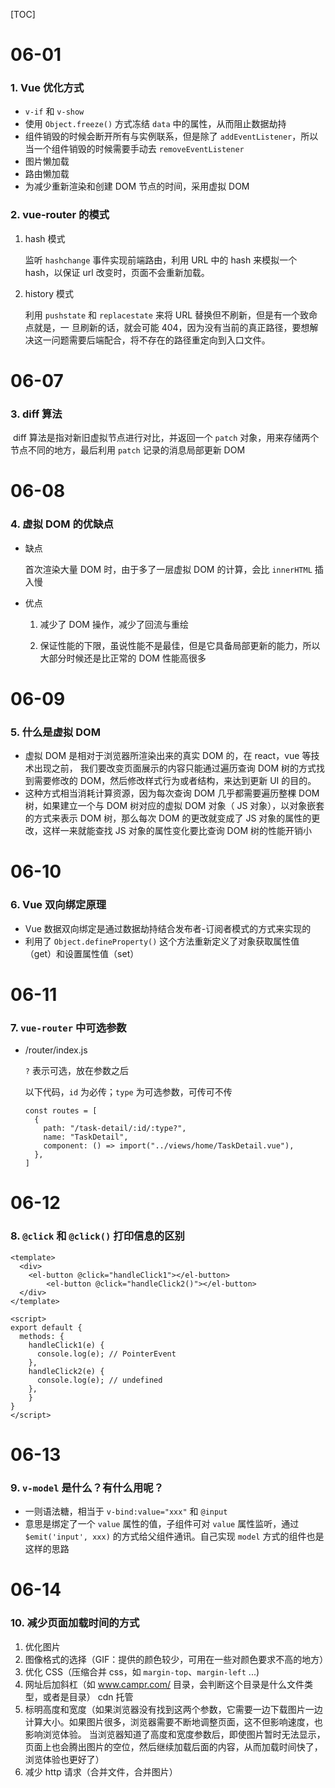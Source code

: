 [TOC]

# 06-01

### 1. Vue 优化方式 

- `v-if` 和 `v-show`
- 使用 `Object.freeze()` 方式冻结 `data` 中的属性，从而阻止数据劫持
- 组件销毁的时候会断开所有与实例联系，但是除了 `addEventListener`，所以当一个组件销毁的时候需要手动去 `removeEventListener`
- 图片懒加载
- 路由懒加载
- 为减少重新渲染和创建 DOM 节点的时间，采用虚拟 DOM

### 2. vue-router 的模式 

1. hash 模式

   监听 `hashchange` 事件实现前端路由，利用 URL 中的 hash 来模拟一个 hash，以保证 url 改变时，页面不会重新加载。

2. history 模式

   利用 `pushstate` 和 `replacestate` 来将 URL 替换但不刷新，但是有一个致命点就是，一 旦刷新的话，就会可能 404，因为没有当前的真正路径，要想解决这一问题需要后端配合，将不存在的路径重定向到入口文件。



# 06-07

### 3. diff 算法

​		diff 算法是指对新旧虚拟节点进行对比，并返回一个 `patch` 对象，用来存储两个节点不同的地方，最后利用 `patch` 记录的消息局部更新 DOM



# 06-08

### 4. 虚拟 DOM 的优缺点

- 缺点

  首次渲染大量 DOM 时，由于多了一层虚拟 DOM 的计算，会比 `innerHTML` 插入慢 

- 优点

  1. 减少了 DOM 操作，减少了回流与重绘

  2. 保证性能的下限，虽说性能不是最佳，但是它具备局部更新的能力，所以大部分时候还是比正常的 DOM 性能高很多



# 06-09

### 5. 什么是虚拟 DOM

* 虚拟 DOM 是相对于浏览器所渲染出来的真实 DOM 的，在 react，vue 等技术出现之前， 我们要改变页面展示的内容只能通过遍历查询 DOM 树的方式找到需要修改的 DOM，然后修改样式行为或者结构，来达到更新 UI 的目的。 
* 这种方式相当消耗计算资源，因为每次查询 DOM 几乎都需要遍历整棵 DOM 树，如果建立一个与 DOM 树对应的虚拟 DOM 对象（ JS 对象），以对象嵌套的方式来表示 DOM 树，那么每次 DOM 的更改就变成了 JS 对象的属性的更改，这样一来就能查找 JS 对象的属性变化要比查询 DOM 树的性能开销小



# 06-10

### 6. Vue 双向绑定原理

* Vue 数据双向绑定是通过数据劫持结合发布者-订阅者模式的方式来实现的
* 利用了 `Object.defineProperty()` 这个方法重新定义了对象获取属性值（get）和设置属性值（set）



# 06-11

### 7. `vue-router` 中可选参数

* /router/index.js

  `?` 表示可选，放在参数之后

  以下代码，`id` 为必传；`type` 为可选参数，可传可不传

  ```
  const routes = [
    {
      path: "/task-detail/:id/:type?",
      name: "TaskDetail",
      component: () => import("../views/home/TaskDetail.vue"),
    },
  ]
  ```



# 06-12

### 8. `@click` 和 `@click()` 打印信息的区别

```vue
<template>
  <div>
    <el-button @click="handleClick1"></el-button>
		<el-button @click="handleClick2()"></el-button>
  </div>
</template>

<script>
export default {
  methods: {
    handleClick1(e) {
      console.log(e); // PointerEvent
    },
    handleClick2(e) {
      console.log(e); // undefined
    },
 	}
}
</script>

```



# 06-13

### 9. `v-model` 是什么？有什么用呢？

* 一则语法糖，相当于 `v-bind:value="xxx"` 和 `@input`
* 意思是绑定了一个 `value` 属性的值，子组件可对 `value` 属性监听，通过 `$emit('input', xxx)` 的方式给父组件通讯。自己实现 `model` 方式的组件也是这样的思路



# 06-14

### 10. 减少页面加载时间的方式

1. 优化图片
2. 图像格式的选择（GIF：提供的颜色较少，可用在一些对颜色要求不高的地方）
3. 优化 CSS（压缩合并 css，如 `margin-top`、`margin-left` ...) 
4. 网址后加斜杠（如 www.campr.com/ 目录，会判断这个目录是什么文件类型，或者是目录） cdn 托管
5. 标明高度和宽度（如果浏览器没有找到这两个参数，它需要一边下载图片一边计算大小。如果图片很多，浏览器需要不断地调整页面，这不但影响速度，也影响浏览体验。 当浏览器知道了高度和宽度参数后，即使图片暂时无法显示，页面上也会腾出图片的空位，然后继续加载后面的内容，从而加载时间快了，浏览体验也更好了）
6. 减少 http 请求（合并文件，合并图片）